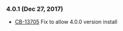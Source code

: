 ### 4.0.1 (Dec 27, 2017)

- [CB-13705](https://issues.apache.org/jira/browse/CB-13705) Fix to allow 4.0.0 version install
